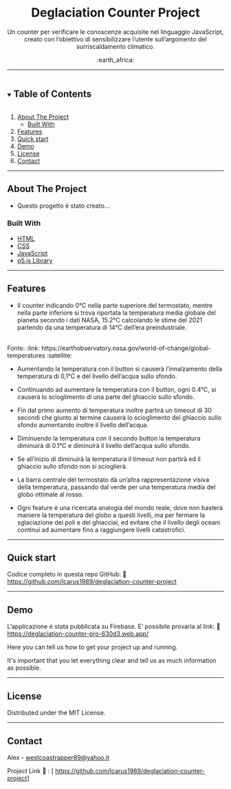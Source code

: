 <div align="center">
  <h1>Deglaciation Counter Project</h1>
</div>

<p align="center">
  Un counter per verificare le conoscenze acquisite nel linguaggio JavaScript, creato con l’obiettivo di sensibilizzare l’utente sull’argomento del surriscaldamento climatico.
</p>
<div font-size="40px" align="center">:earth_africa:</div>

<hr>

<details open="open">
  <summary><h2 style="display: inline-block">Table of Contents</h2></summary>
  <ol>
    <li>
      <a href="#about-the-project">About The Project</a>
      <ul>
        <li><a href="#built-with">Built With</a></li>
      </ul>
    </li>
    <li><a href="#features">Features</a></li>
    <li><a href="#quick-start">Quick start</a></li>
    <li><a href="#demo">Demo</a></li>
    <li><a href="#license">License</a></li>
    <li><a href="#contact">Contact</a></li>
  </ol>
</details>

<hr>

## About The Project
* Questo progetto é stato creato...

### Built With

* [HTML](https://developer.mozilla.org/en-US/docs/Web/HTML?retiredLocale=it)
* [CSS](https://developer.mozilla.org/en-US/docs/Web/CSS?retiredLocale=it)
* [JavaScript](https://developer.mozilla.org/en-US/docs/Web/JavaScript?retiredLocale=it)
* [p5.js Library](https://p5js.org/)

<hr>

## Features

* Il counter indicando 0°C nella parte superiore del termostato, mentre nella parte inferiore si trova riportata la temperatura media globale del pianeta secondo i dati NASA, 15.2°C calcolando le stime del 2021 partendo da una temperatura di 14°C dell’era preindustriale.
<br>
Fonte: 
:link: https://earthobservatory.nasa.gov/world-of-change/global-temperatures  :satellite:

* Aumentando la temperatura con il button si causerà l’innalzamento della temperatura di 0,1°C e del livello dell’acqua sullo sfondo.

* Continuando ad aumentare la temperatura con il button, ogni 0.4°C, si causerà lo scioglimento di una parte del ghiaccio sullo sfondo.

* Fin dal primo aumento di temperatura inoltre partirà un timeout di 30 secondi che giunto al termine causerà lo scioglimento del ghiaccio sullo sfondo aumentando inoltre il livello dell’acqua. 

* Diminuendo la temperatura con il secondo button la temperatura diminuirà di 0.1°C e diminuirà il livello dell’acqua sullo sfondo.

* Se all’inizio di diminuirà la temperatura il timeout non partirà ed il ghiaccio sullo sfondo non si scioglierà.

* La barra centrale del termostato dà un’altra rappresentazione visiva della temperatura, passando dal verde per una temperatura media del globo ottimale al rosso.

* Ogni feature é una ricercata analogia del mondo reale, dove non basterà maniere la temperatura del globo a questi livelli, ma per fermare la sglaciazione dei poli e dei ghiacciai, ed evitare che il livello degli oceani continui ad aumentare fino a raggiungere livelli catastrofici.

<!-- ## Tecnical Details :hammer: :wrench: -->

<hr>

## Quick start  

Codice completo in questa repo GitHub:
:link: https://github.com/Icarus1989/deglaciation-counter-project

<hr>

## Demo
L’applicazione é stata pubblicata su Firebase. 
E’ possibile provarla al link:
:link: https://deglaciation-counter-pro-630d3.web.app/


Here you can tell us how to get your project up and running.

It's important that you let everything clear and tell us as much information as possible.

<hr>

## License

Distributed under the MIT License.

<hr>

## Contact

Alex -  westcoastrapper89@yahoo.it

Project Link :link: : [ https://github.com/Icarus1989/deglaciation-counter-project]
